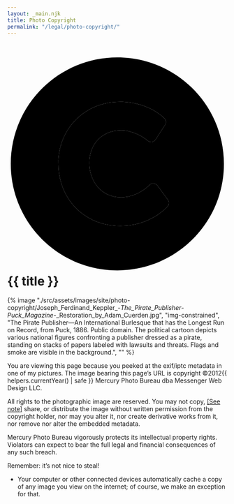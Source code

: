 ```yaml
---
layout: _main.njk
title: Photo Copyright
permalink: "/legal/photo-copyright/"
---
```


<!-- TODO:  redirect https://mercury.photo/legal-folderol/photocopyright/ to https://mercury.photo/legal/photo-copyright/ -->

<!-- markdownlint-disable MD025 -->
# <icon-l class="bigger icon-before"><span class="with-icon"><svg id="icon-copyright-duo" xmlns="http://www.w3.org/2000/svg" viewBox="0 0 512 512"><path  fill="var(--mpb-color-accent)" d="M256 8C119 8 8 119 8 256s111 248 248 248 248-111 248-248S393 8 256 8zm117.13 346.75c-1.59 1.87-39.77 45.73-109.85 45.73-84.69 0-144.48-63.26-144.48-145.56 0-81.31 62-143.4 143.76-143.4 67 0 102 37.31 103.42 38.9a12 12 0 0 1 1.24 14.58l-22.38 34.7a12 12 0 0 1-16.59 3.57 11.79 11.79 0 0 1-1.64-1.27c-.24-.21-26.53-23.88-61.88-23.88-46.12 0-73.92 33.58-73.92 76.08 0 39.61 25.52 79.7 74.28 79.7 38.7 0 65.28-28.34 65.54-28.63a12 12 0 0 1 16.95-.73h.05a12.2 12.2 0 0 1 1.55 1.74l24.55 33.58a12 12 0 0 1-.6 14.85z"></path><path fill="var(--mpb-color-accent-reveerse)" d="M373.13 354.75c-1.59 1.87-39.77 45.73-109.85 45.73-84.69 0-144.48-63.26-144.48-145.56 0-81.31 62-143.4 143.76-143.4 67 0 102 37.31 103.42 38.9a12 12 0 0 1 1.24 14.58l-22.38 34.7a12 12 0 0 1-16.59 3.57 11.79 11.79 0 0 1-1.64-1.27c-.24-.21-26.53-23.88-61.88-23.88-46.12 0-73.92 33.58-73.92 76.08 0 39.61 25.52 79.7 74.28 79.7 38.7 0 65.28-28.34 65.54-28.63a12 12 0 0 1 16.95-.73h.05a12.2 12.2 0 0 1 1.55 1.74l24.55 33.58a12 12 0 0 1-.6 14.85z"></path></svg> {{ title }}</icon-l>
<!-- markdownlint-enable MD025 -->
<mpb-dialog-img>

{% image "./src/assets/images/site/photo-copyright/Joseph_Ferdinand_Keppler_-_The_Pirate_Publisher_-_Puck_Magazine_-_Restoration_by_Adam_Cuerden.jpg", "img-constrained", "The Pirate Publisher—An International Burlesque that has the Longest Run on Record, from Puck, 1886. Public domain. The political cartoon depicts various national figures confronting a publisher dressed as a pirate, standing on stacks of papers labeled with lawsuits and threats. Flags and smoke are visible in the background.", "" %}
</mpb-dialog-img>
<p>You are viewing this page because you peeked at the exif/iptc metadata in one of my pictures. The image bearing this page’s URL is copyright ©2012{{ helpers.currentYear() | safe }} Mercury Photo Bureau dba Messenger Web Design LLC.</p>

All rights to the photographic image are reserved. You may not copy, <a href="#mn:1" id="mnref:1" class="sr-only">[See note]</a> share, or distribute the image without written permission from the copyright holder, nor may you alter it, nor create derivative works from it, nor remove nor alter the embedded metadata.

Mercury Photo Bureau vigorously protects its intellectual property rights. Violators can expect to bear the full legal and financial consequences of any such breach.

Remember: it’s not nice to steal!
<footer aria-label="notes">
  <ul class="app-marginnotes-list" role="list">
    <li id="mn:1" role="listitem">

Your computer or other connected devices automatically cache a copy of any image you view on the internet; of course, we make an exception for that.
    </li>
  </ul>
</footer>

